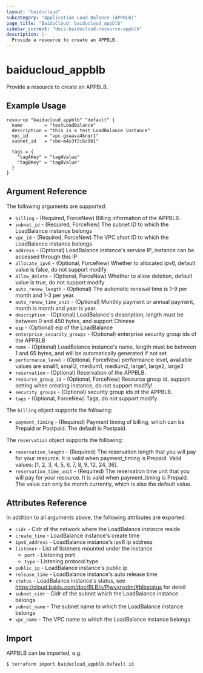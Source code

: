 ```yaml
---
layout: "baiducloud"
subcategory: "Application Load Balance (APPBLB)"
page_title: "BaiduCloud: baiducloud_appblb"
sidebar_current: "docs-baiducloud-resource-appblb"
description: |-
  Provide a resource to create an APPBLB.
---
```


# baiducloud_appblb

Provide a resource to create an APPBLB.

## Example Usage

```hcl
resource "baiducloud_appblb" "default" {
  name        = "testLoadBalance"
  description = "this is a test LoadBalance instance"
  vpc_id      = "vpc-gxaava4knqr1"
  subnet_id   = "sbn-m4x3f2i6c901"

  tags = {
    "tagAKey" = "tagAValue"
    "tagBKey" = "tagBValue"
  }
}
```

## Argument Reference

The following arguments are supported:

* `billing` - (Required, ForceNew) Billing information of the APPBLB.
* `subnet_id` - (Required, ForceNew) The subnet ID to which the LoadBalance instance belongs
* `vpc_id` - (Required, ForceNew) The VPC short ID to which the LoadBalance instance belongs
* `address` - (Optional) LoadBalance instance's service IP, instance can be accessed through this IP
* `allocate_ipv6` - (Optional, ForceNew) Whether to allocated ipv6, default value is false, do not support modify
* `allow_delete` - (Optional, ForceNew) Whether to allow deletion, default value is true, do not support modify
* `auto_renew_length` - (Optional) The automatic renewal time is 1-9 per month and 1-3 per year.
* `auto_renew_time_unit` - (Optional) Monthly payment or annual payment, month is month and year is year.
* `description` - (Optional) LoadBalance's description, length must be between 0 and 450 bytes, and support Chinese
* `eip` - (Optional) eip of the LoadBalance
* `enterprise_security_groups` - (Optional) enterprise security group ids of the APPBLB
* `name` - (Optional) LoadBalance instance's name, length must be between 1 and 65 bytes, and will be automatically generated if not set
* `performance_level` - (Optional, ForceNew) performance level, available values are small1, small2, medium1, medium2, large1, large2, large3
* `reservation` - (Optional) Reservation of the APPBLB.
* `resource_group_id` - (Optional, ForceNew) Resource group id, support setting when creating instance, do not support modify!
* `security_groups` - (Optional) security group ids of the APPBLB.
* `tags` - (Optional, ForceNew) Tags, do not support modify

The `billing` object supports the following:

* `payment_timing` - (Required) Payment timing of billing, which can be Prepaid or Postpaid. The default is Postpaid.

The `reservation` object supports the following:

* `reservation_length` - (Required) The reservation length that you will pay for your resource. It is valid when payment_timing is Prepaid. Valid values: [1, 2, 3, 4, 5, 6, 7, 8, 9, 12, 24, 36].
* `reservation_time_unit` - (Required) The reservation time unit that you will pay for your resource. It is valid when payment_timing is Prepaid. The value can only be month currently, which is also the default value.

## Attributes Reference

In addition to all arguments above, the following attributes are exported:

* `cidr` - Cidr of the network where the LoadBalance instance reside
* `create_time` - LoadBalance instance's create time
* `ipv6_address` - LoadBalance instance's ipv6 ip address
* `listener` - List of listeners mounted under the instance
  * `port` - Listening port
  * `type` - Listening protocol type
* `public_ip` - LoadBalance instance's public ip
* `release_time` - LoadBalance instance's auto release time
* `status` - LoadBalance instance's status, see https://cloud.baidu.com/doc/BLB/s/Pjwvxnxdm/#blbstatus for detail
* `subnet_cidr` - Cidr of the subnet which the LoadBalance instance belongs
* `subnet_name` - The subnet name to which the LoadBalance instance belongs
* `vpc_name` - The VPC name to which the LoadBalance instance belongs


## Import

APPBLB can be imported, e.g.

```hcl
$ terraform import baiducloud_appblb.default id
```

